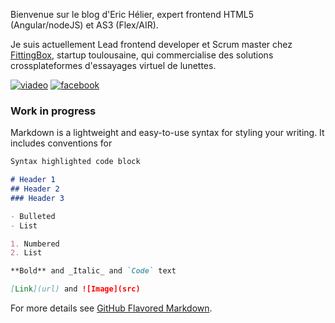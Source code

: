 Bienvenue sur le blog d'Eric Hélier, expert frontend HTML5 (Angular/nodeJS) et AS3 (Flex/AIR).

Je suis actuellement Lead frontend developer et Scrum master chez [FittingBox](http://heliereric.com/employeurs/fittingbox), startup toulousaine, qui commercialise des solutions crossplateformes d'essayages virtuel de lunettes.

[![viadeo](http://heliereric.com/sites/default/files/social/viadeo.png)](http://www.viadeo.com/fr/profile/eric.helier)
[![facebook](http://heliereric.com/sites/default/files/social/facebook.png)](http://www.facebook.com/helier.eric)


### Work in progress

Markdown is a lightweight and easy-to-use syntax for styling your writing. It includes conventions for

```markdown
Syntax highlighted code block

# Header 1
## Header 2
### Header 3

- Bulleted
- List

1. Numbered
2. List

**Bold** and _Italic_ and `Code` text

[Link](url) and ![Image](src)
```

For more details see [GitHub Flavored Markdown](https://guides.github.com/features/mastering-markdown/).
